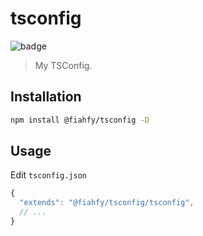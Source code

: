 # tsconfig

![badge](https://github.com/fiahfy/tsconfig/workflows/Node.js%20Package/badge.svg)

> My TSConfig.

## Installation

```bash
npm install @fiahfy/tsconfig -D
```

## Usage

Edit `tsconfig.json`

```js
{
  "extends": "@fiahfy/tsconfig/tsconfig",
  // ...
}
```

